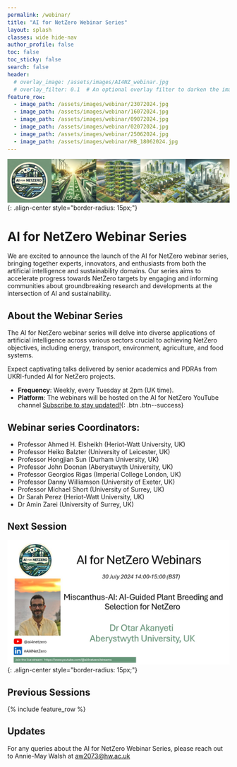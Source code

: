 ```yaml
---
permalink: /webinar/
title: "AI for NetZero Webinar Series"
layout: splash
classes: wide hide-nav
author_profile: false
toc: false
toc_sticky: false
search: false
header:
  # overlay_image: /assets/images/AI4NZ_webinar.jpg
  # overlay_filter: 0.1  # An optional overlay filter to darken the image (value is between 0 and 1)
feature_row:
  - image_path: /assets/images/webinar/23072024.jpg
  - image_path: /assets/images/webinar/16072024.jpg
  - image_path: /assets/images/webinar/09072024.jpg
  - image_path: /assets/images/webinar/02072024.jpg
  - image_path: /assets/images/webinar/25062024.jpg
  - image_path: /assets/images/webinar/HB_18062024.jpg
---
```



![image-center](/assets/images/AI4NZ_webinar.jpg){: .align-center style="border-radius: 15px;"}
# AI for NetZero Webinar Series

We are excited to announce the launch of the AI for NetZero webinar series, bringing together experts, innovators, and enthusiasts from both the artificial intelligence and sustainability domains. Our series aims to accelerate progress towards NetZero targets by engaging and informing communities about groundbreaking research and developments at the intersection of AI and sustainability. 

## About the Webinar Series 
The AI for NetZero webinar series will delve into diverse applications of artificial intelligence across various sectors crucial to achieving NetZero objectives, including energy, transport, environment, agriculture, and food systems. 

Expect captivating talks delivered by senior academics and PDRAs from UKRI-funded AI for NetZero projects. 

- **Frequency**: Weekly, every Tuesday at 2pm (UK time).
- **Platform**: The webinars will be hosted on the AI for NetZero YouTube channel [Subscribe to stay updated!](https://www.youtube.com/@ai4netzero?sub_confirmation=1){: .btn .btn--success}

## Webinar series Coordinators:
- Professor Ahmed H. Elsheikh (Heriot-Watt University, UK)
- Professor Heiko Balzter (University of Leicester, UK)
- Professor Hongjian Sun (Durham University, UK)
- Professor John Doonan (Aberystwyth University, UK)
- Professor Georgios Rigas (Imperial College London, UK)
- Professor Danny Williamson (University of Exeter, UK)
- Professor Michael Short (University of Surrey, UK)
- Dr Sarah Perez (Heriot-Watt University, UK)
- Dr Amin Zarei (University of Surrey, UK)


## Next Session
![image-center](/assets/images/webinar/30072024.jpg){: .align-center style="border-radius: 15px;"}

## Previous Sessions
{% include feature_row %}

## Updates 
<!-- Keep an eye out for further updates and exciting speaker announcements! 
 -->
For any queries about the AI for NetZero Webinar Series, please reach out to Annie-May Walsh at  [aw2073@hw.ac.uk](mailto:aw2073@hw.ac.uk)

